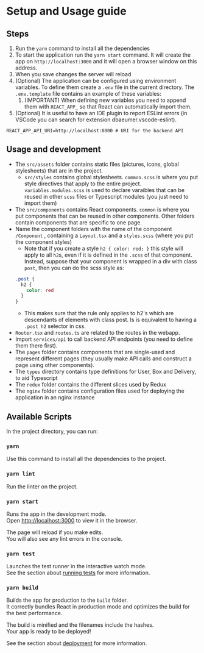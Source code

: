 # Setup and Usage guide

## Steps

1. Run the `yarn` command to install all the dependencies
2. To start the application run the `yarn start` command. It will create the app on `http://localhost:3000` and it will open a browser window on this address.
3. When you save changes the server will reload
4. (Optional) The application can be configured using environment variables. To define them create a `.env` file in the current directory. The `.env.template` file contains an example of these variables:
   1. (IMPORTANT) When defining new variables you need to append them with `REACT_APP_` so that React can automatically import them.
5. (Optional) It is useful to have an IDE plugin to report ESLint errors (in VSCode you can search for extension dbaeumer.vscode-eslint).

```
REACT_APP_API_URI=http://localhost:8000 # URI for the backend API
```
## Usage and development

- The `src/assets` folder contains static files (pictures, icons, global stylesheets) that are in the project.
  - `src/styles` contains global stylesheets. `common.scss` is where you put style directives that apply to the entire project. `variables.modules.scss` is used to declare varaibles that can be reused in other `scss` files or Typescript modules (you just need to import them)
- The `src/components` contains React components. `common` is where you put components that can be reused in other components. Other folders contain components that are specific to one page.
- Name the component folders with the name of the component `/Component` , containing a `Layout.tsx` and a `styles.scss` (where you put the component styles) 
  - Note that if you create a style `h2 { color: red; }` this style will apply to all `h2`s, even if it is defined in the `.scss` of that component. Instead, suppose that your component is wrapped in a div with class `post`, then you can do the scss style as:
  ```scss
  .post {
    h2 {
      color: red
    }
  }
  ```
  - This makes sure that the rule only applies to h2's which are descendants of elements with class post. Is is equivalent to having a `.post h2` selector in css.
- `Router.tsx` and `routes.ts` are related to the routes in the webapp.
- Import `services/api` to call backend API endpoints (you need to define them there first).
- The `pages` folder contains components that are single-used and represent different pages (they usually make API calls and construct a page using other components).
- The `types` directory contains type definitions for User, Box and Delivery, to aid Typescript
- The `redux` folder contains the different slices used by Redux
- The `nginx` folder contains configuration files used for deploying the application in an nginx instance

## Available Scripts

In the project directory, you can run:

### `yarn`

Use this command to install all the dependencies to the project.

### `yarn lint`

Run the linter on the project.

### `yarn start`

Runs the app in the development mode.\
Open [http://localhost:3000](http://localhost:3000) to view it in the browser.

The page will reload if you make edits.\
You will also see any lint errors in the console.

### `yarn test`

Launches the test runner in the interactive watch mode.\
See the section about [running tests](https://facebook.github.io/create-react-app/docs/running-tests) for more information.

### `yarn build`

Builds the app for production to the `build` folder.\
It correctly bundles React in production mode and optimizes the build for the best performance.

The build is minified and the filenames include the hashes.\
Your app is ready to be deployed!

See the section about [deployment](https://facebook.github.io/create-react-app/docs/deployment) for more information.
